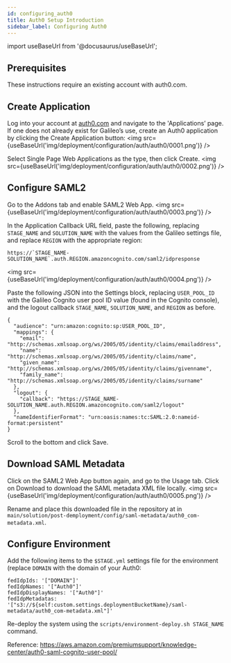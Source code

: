 ```yaml
---
id: configuring_auth0
title: Auth0 Setup Introduction
sidebar_label: Configuring Auth0
---
```

import useBaseUrl from '@docusaurus/useBaseUrl';

## Prerequisites

These instructions require an existing account with auth0.com.

## Create Application

Log into your account at [auth0.com](http://auth0.com/) and navigate to the 'Applications’ page.
If one does not already exist for Galileo’s use, create an Auth0 application by clicking the Create Application button:
<img src={useBaseUrl('img/deployment/configuration/auth/auth0/0001.png')} />

Select Single Page Web Applications as the type, then click Create.
<img src={useBaseUrl('img/deployment/configuration/auth/auth0/0002.png')} />


## Configure SAML2

Go to the Addons tab and enable SAML2 Web App.
<img src={useBaseUrl('img/deployment/configuration/auth/auth0/0003.png')} />

In the Application Callback URL field, paste the following, replacing `STAGE_NAME` and `SOLUTION_NAME` with the values from the Galileo settings file, and replace `REGION` with the appropriate region:

```
https://`STAGE_NAME-SOLUTION_NAME`.auth.REGION.amazoncognito.com/saml2/idpresponse
```

<img src={useBaseUrl('img/deployment/configuration/auth/auth0/0004.png')} />

Paste the following JSON into the Settings block, replacing `USER_POOL_ID` with the Galileo Cognito user pool ID value (found in the Cognito console), and the logout callback `STAGE_NAME`, `SOLUTION_NAME`, and `REGION` as before.

```
{
  "audience": "urn:amazon:cognito:sp:USER_POOL_ID",
  "mappings": {
    "email": "http://schemas.xmlsoap.org/ws/2005/05/identity/claims/emailaddress",
    "name": "http://schemas.xmlsoap.org/ws/2005/05/identity/claims/name",
    "given_name": "http://schemas.xmlsoap.org/ws/2005/05/identity/claims/givenname",
    "family_name": "http://schemas.xmlsoap.org/ws/2005/05/identity/claims/surname"
  },
  "logout": {
    "callback": "https://STAGE_NAME-SOLUTION_NAME.auth.REGION.amazoncognito.com/saml2/logout"
  },
  "nameIdentifierFormat": "urn:oasis:names:tc:SAML:2.0:nameid-format:persistent"
}
```

Scroll to the bottom and click Save.


## Download SAML Metadata

Click on the SAML2 Web App button again, and go to the Usage tab. Click on Download to download the SAML metadata XML file locally.
<img src={useBaseUrl('img/deployment/configuration/auth/auth0/0005.png')} />


Rename and place this downloaded file in the repository at in `main/solution/post-demployment/config/saml-metadata/auth0_com-metadata.xml`.


## Configure Environment

Add the following items to the `$STAGE.yml` settings file for the environment (replace `DOMAIN` with the domain of your Auth0:

```
fedIdpIds: '["DOMAIN"]'
fedIdpNames: '["Auth0"]'
fedIdpDisplayNames: '["Auth0"]'
fedIdpMetadatas: '["s3://${self:custom.settings.deploymentBucketName}/saml-metadata/auth0_com-metadata.xml"]'
```

Re-deploy the system using the `scripts/environment-deploy.sh STAGE_NAME` command.

Reference: https://aws.amazon.com/premiumsupport/knowledge-center/auth0-saml-cognito-user-pool/
